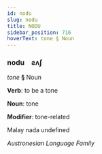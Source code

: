 ```yaml
---
id: nodu
slug: nodu
title: NODU
sidebar_position: 716
hoverText: tone § Noun
---
```


### nodu&emsp;<span kind="abugida">ƨʌʃ</span>

*tone* **§** Noun

**Verb**: to be a tone

**Noun**: tone

**Modifier**: tone-related

Malay nada undefined

*Austronesian Language Family*